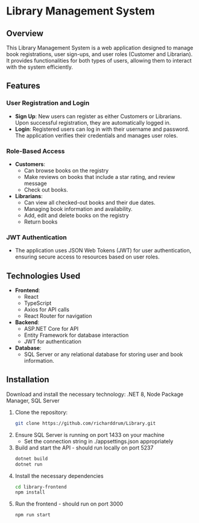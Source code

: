 # Library Management System

## Overview

This Library Management System is a web application designed to manage book registrations, user sign-ups, and user roles (Customer and Librarian). It provides functionalities for both types of users, allowing them to interact with the system efficiently.

## Features

### User Registration and Login

- **Sign Up**: New users can register as either Customers or Librarians. Upon successful registration, they are automatically logged in.
- **Login**: Registered users can log in with their username and password. The application verifies their credentials and manages user roles.

### Role-Based Access

- **Customers**: 
  - Can browse books on the registry
  - Make reviews on books that include a star rating, and review message
  - Check out books.
- **Librarians**: 
  - Can view all checked-out books and their due dates.
  - Managing book information and availability.
  - Add, edit and delete books on the registry
  - Return books
  
### JWT Authentication

- The application uses JSON Web Tokens (JWT) for user authentication, ensuring secure access to resources based on user roles.

## Technologies Used

- **Frontend**: 
  - React
  - TypeScript
  - Axios for API calls
  - React Router for navigation
- **Backend**: 
  - ASP.NET Core for API
  - Entity Framework for database interaction
  - JWT for authentication
- **Database**: 
  - SQL Server or any relational database for storing user and book information.

## Installation
Download and install the necessary technology: .NET 8, Node Package Manager, SQL Server

1. Clone the repository:
   ```bash
   git clone https://github.com/richarddrum/Library.git
2. Ensure SQL Server is running on port 1433 on your machine
    - Set the connection string in ./appsettings.json appropriately 
3. Build and start the API - should run locally on port 5237
   ```bash
   dotnet build
   dotnet run
4. Install the necessary dependencies
   ```bash
   cd library-frontend
   npm install
5. Run the frontend - should run on port 3000
   ```bash
   npm run start
